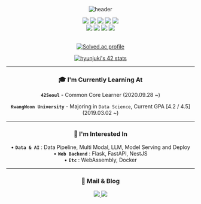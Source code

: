 
<div align="center">

  ![header](https://capsule-render.vercel.app/api?type=waving&height=200&text=HyunJun%20KIM&fontAlign=70&fontAlignY=40&color=gradient&animation=twinkling)

<img src="https://img.shields.io/badge/C-A8B9CC?style=flat-square&logo=C&logoColor=white"/>
<img src="https://img.shields.io/badge/C++-00599C?style=flat-square&logo=C%2B%2B&logoColor=white"/>
<img src="https://img.shields.io/badge/Python-3776AB?style=flat-square&logo=Python&logoColor=white"/>
<img src="https://img.shields.io/badge/OpenCV-5C3EE8?style=flat-square&logo=OpenCV&logoColor=white"/>
<img src="https://img.shields.io/badge/Docker-2496ED?style=flat-square&logo=Docker&logoColor=white"/>
<br>
<img src="https://img.shields.io/badge/Visual Studio Code-007ACC?style=flat-square&logo=Visual Studio Code&logoColor=white"/>
<img src="https://img.shields.io/badge/Notion-000000?style=flat-square&logo=Notion&logoColor=white"/>
<img src="https://img.shields.io/badge/Slack-4A154B?style=flat-square&logo=Slack&logoColor=white"/>
<img src="https://img.shields.io/badge/Github-181717?style=flat-square&logo=Github&logoColor=white"/>
<br>
<br>

[![Solved.ac profile](http://mazassumnida.wtf/api/v2/generate_badge?boj=hihj070914)](https://solved.ac/hihj070914)

[![hyunjuki's 42 stats](https://badge42.vercel.app/api/v2/cljk6c959009708l80ubaqerm/stats?cursusId=21&coalitionId=85)](https://github.com/JaeSeoKim/badge42)

---

### 🎓   I'm Currently Learning At
 **```42Seoul```** - Common Core Learner (2020.09.28 ~)
<br>

 **```KwangWoon University```** - Majoring in ```Data Science```, Current GPA [4.2 / 4.5] (2019.03.02 ~)
<br>

---

### 🔭   I'm Interested In
• **```Data & AI```** : Data Pipeline, Multi Modal, LLM, Model Serving and Deploy
<br>
• **```Web Backend```** : Flask, FastAPI, NestJS
<br>
• **```Etc```** : WebAssembly, Docker
<br>

---

### 💬   Mail & Blog
<a href="mailto:hihj070914@icloud.com">
  <img src="https://img.shields.io/badge/Gmail-D14836?style=flat-square&logo=Gmail&logoColor=white"/>
</a>
<a href="https://tolerblanc.github.io">
  <img src="https://img.shields.io/badge/Github Pages-222222?style=flat-square&logo=Github Pages&logoColor=white"/>
</a>
